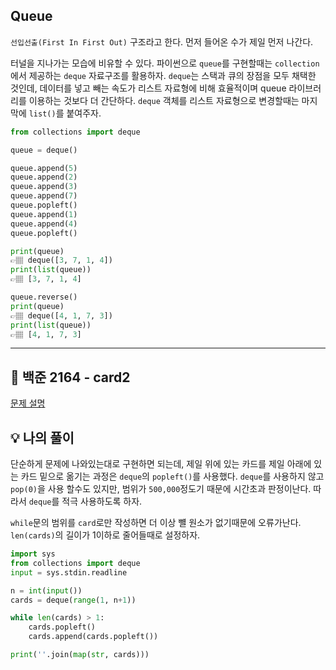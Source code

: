 ## Queue
`선입선출(First In First Out)` 구조라고 한다.
먼저 들어온 수가 제일 먼저 나간다.

터널을 지나가는 모습에 비유할 수 있다.
파이썬으로 `queue`를 구현할때는 `collection`에서 제공하는 `deque` 자료구조를 활용하자. `deque`는 스택과 큐의 장점을 모두 채택한 것인데, 데이터를 넣고 빼는 속도가 리스트 자료형에 비해 효율적이며 queue 라이브러리를 이용하는 것보다 더 간단하다.
`deque` 객체를 리스트 자료형으로 변경할때는 마지막에 `list()`를 붙여주자.

```python
from collections import deque

queue = deque()

queue.append(5)
queue.append(2)
queue.append(3)
queue.append(7)
queue.popleft()
queue.append(1)
queue.append(4)
queue.popleft()

print(queue)
👉🏽 deque([3, 7, 1, 4])
print(list(queue))
👉🏽 [3, 7, 1, 4]

queue.reverse()
print(queue)
👉🏽 deque([4, 1, 7, 3])
print(list(queue))
👉🏽 [4, 1, 7, 3]
```

---
## 📌 백준 2164 - card2
<a href='https://www.acmicpc.net/problem/2164'>문제 설명</a>

## 💡 나의 풀이
단순하게 문제에 나와있는대로 구현하면 되는데, 제일 위에 있는 카드를 제일 아래에 있는 카드 밑으로 옮기는 과정은 `deque`의 `popleft()`를 사용했다. `deque`를 사용하지 않고 `pop(0)`을 사용 할수도 있지만, 범위가 `500,000`정도기 때문에 시간초과 판정이난다. 따라서 `deque`를 적극 사용하도록 하자.

`while`문의 범위를 `card`로만 작성하면 더 이상 뺼 원소가 없기때문에 오류가난다. `len(cards)`의 길이가 1이하로 줄어들때로 설정하자.

```python
import sys
from collections import deque
input = sys.stdin.readline

n = int(input())
cards = deque(range(1, n+1))

while len(cards) > 1:
    cards.popleft()
    cards.append(cards.popleft())

print(''.join(map(str, cards)))
```